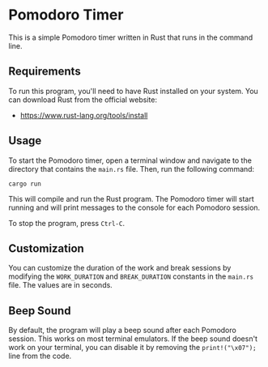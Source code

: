 # Pomodoro Timer

This is a simple Pomodoro timer written in Rust that runs in the command line.

## Requirements

To run this program, you'll need to have Rust installed on your system. You can download Rust from the official website:

- https://www.rust-lang.org/tools/install

## Usage

To start the Pomodoro timer, open a terminal window and navigate to the directory that contains the `main.rs` file. Then, run the following command:

`cargo run`

This will compile and run the Rust program. The Pomodoro timer will start running and will print messages to the console for each Pomodoro session.

To stop the program, press `Ctrl-C`.

## Customization

You can customize the duration of the work and break sessions by modifying the `WORK_DURATION` and `BREAK_DURATION` constants in the `main.rs` file. The values are in seconds.

## Beep Sound

By default, the program will play a beep sound after each Pomodoro session. This works on most terminal emulators. If the beep sound doesn't work on your terminal, you can disable it by removing the `print!("\x07");` line from the code.
